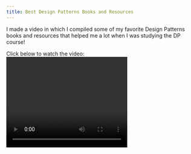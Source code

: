 ```yaml
---
title: Best Design Patterns Books and Resources
---
```


I made a video in which I compiled some of my favorite Design Patterns books and resources that helped me a lot when I was studying the DP course!

Click below to watch the video:
<video width="320" height="240" controls autoplay>

<!-- <source src=”http://techslides.com/demos/sample-videos/small.ogv” type=video/ogg> -->
<source src="https://youtu.be/ulw97vw7g5s" type=video/mp4>
</video>
<!-- [![DP Books](https://j.gifs.com/zvrB5y.gif)](https://youtu.be/ulw97vw7g5s "DP Books") -->

<!--Link to my Drive and Cheatsheet:
https://drive.google.com/drive/folders/1HIfRkBcltMQ-B9HzzA-w65-3pHvsaku4?usp=sharing
-->
